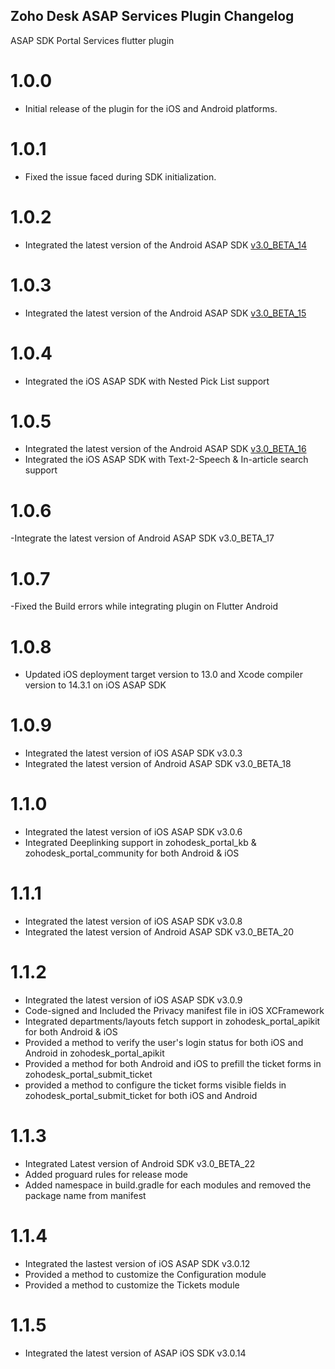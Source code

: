 ## Zoho Desk ASAP Services Plugin Changelog

ASAP SDK Portal Services flutter plugin

# 1.0.0

- Initial release of the plugin for the iOS and Android platforms.

# 1.0.1

- Fixed the issue faced during SDK initialization.

# 1.0.2

- Integrated the latest version of the Android ASAP SDK [v3.0_BETA_14](https://help.zoho.com/portal/en/kb/desk/developer-space/asap/android-sdk/articles/working-with-the-asap-sdk-for-android-version#30_BETA-14)

# 1.0.3

- Integrated the latest version of the Android ASAP SDK [v3.0_BETA_15](https://help.zoho.com/portal/en/kb/desk/developer-space/asap/android-sdk/articles/working-with-the-asap-sdk-for-android-version#30_BETA-15)

# 1.0.4

- Integrated the iOS ASAP SDK with Nested Pick List support

# 1.0.5
- Integrated the latest version of the Android ASAP SDK [v3.0_BETA_16](https://help.zoho.com/portal/en/kb/desk/developer-space/asap/android-sdk/articles/working-with-the-asap-sdk-for-android-version#30_BETA-16)
- Integrated the iOS ASAP SDK with Text-2-Speech & In-article search support

# 1.0.6
-Integrate the latest version of Android ASAP SDK v3.0_BETA_17

# 1.0.7
-Fixed the Build errors while integrating plugin on Flutter Android

# 1.0.8
- Updated iOS deployment target version to 13.0 and Xcode compiler version to 14.3.1 on iOS ASAP SDK

# 1.0.9
- Integrated the latest version of iOS ASAP SDK v3.0.3
- Integrated the latest version of Android ASAP SDK v3.0_BETA_18

# 1.1.0
- Integrated the latest version of iOS ASAP SDK v3.0.6
- Integrated Deeplinking support in zohodesk_portal_kb & zohodesk_portal_community for both Android & iOS

# 1.1.1
- Integrated the latest version of iOS ASAP SDK v3.0.8
- Integrated the latest version of Android ASAP SDK v3.0_BETA_20

# 1.1.2
- Integrated the latest version of iOS ASAP SDK v3.0.9
- Code-signed and Included the Privacy manifest file in iOS XCFramework
- Integrated departments/layouts fetch support in zohodesk_portal_apikit for both Android & iOS
- Provided a method to verify the user's login status for both iOS and Android in zohodesk_portal_apikit
- Provided a method for both Android and iOS to prefill the ticket forms in zohodesk_portal_submit_ticket
- provided a method to configure the ticket forms visible fields in zohodesk_portal_submit_ticket for both iOS and Android

# 1.1.3
- Integrated Latest version of Android SDK v3.0_BETA_22
- Added proguard rules for release mode
- Added namespace in build.gradle for each modules and removed the package name from manifest
  
# 1.1.4
- Integrated the lastest version of iOS ASAP SDK v3.0.12
- Provided a method to customize the Configuration module
- Provided a method to customize the Tickets module

# 1.1.5
- Integrated the latest version of ASAP iOS SDK v3.0.14